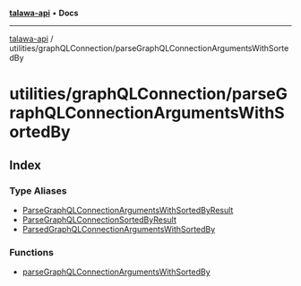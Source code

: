 [**talawa-api**](../../../README.md) • **Docs**

***

[talawa-api](../../../modules.md) / utilities/graphQLConnection/parseGraphQLConnectionArgumentsWithSortedBy

# utilities/graphQLConnection/parseGraphQLConnectionArgumentsWithSortedBy

## Index

### Type Aliases

- [ParseGraphQLConnectionArgumentsWithSortedByResult](type-aliases/ParseGraphQLConnectionArgumentsWithSortedByResult.md)
- [ParseGraphQLConnectionSortedByResult](type-aliases/ParseGraphQLConnectionSortedByResult.md)
- [ParsedGraphQLConnectionArgumentsWithSortedBy](type-aliases/ParsedGraphQLConnectionArgumentsWithSortedBy.md)

### Functions

- [parseGraphQLConnectionArgumentsWithSortedBy](functions/parseGraphQLConnectionArgumentsWithSortedBy.md)
